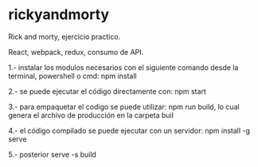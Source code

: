 # rickyandmorty
Rick and morty, ejercicio practico.

React, webpack, redux, consumo de API.

1.- instalar los modulos necesarios con el siguiente comando desde la terminal, powershell o cmd:
npm install

2.- se puede ejecutar el código directamente con: npm start

3.- para empaquetar el codigo se puede utilizar: npm run build, lo cual genera el archivo de producción en la carpeta buil

4.- el código compilado se puede ejecutar con un servidor: npm install -g serve

5.- posterior serve -s build